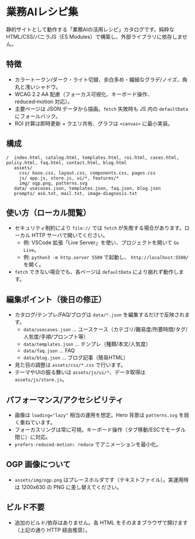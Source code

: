 # 業務AIレシピ集

静的サイトとして動作する「業務AIの活用レシピ」カタログです。純粋な HTML/CSS/バニラJS（ES Modules）で構築し、外部ライブラリに依存しません。

## 特徴
- カラートークン/ダーク・ライト切替、余白多め・繊細なグラデ/ノイズ、角丸と浅いシャドウ。
- WCAG 2.2 AA 配慮（フォーカス可視化、キーボード操作、reduced‑motion 対応）。
- 主要ページは JSON データから描画。`fetch` 失敗時も JS 内の `defaultData` にフォールバック。
- ROI 計算は即時更新 + クエリ共有、グラフは `<canvas>` に最小実装。

## 構成
```
/  index.html, catalog.html, templates.html, roi.html, cases.html, policy.html, faq.html, contact.html, blog.html
   assets/
     css/ base.css, layout.css, components.css, pages.css
     js/ app.js, store.js, ui/*, features/*
     img/ ogp.png, patterns.svg
   data/ usecases.json, templates.json, faq.json, blog.json
   prompts/ ask.txt, mail.txt, image-diagnosis.txt
```

## 使い方（ローカル閲覧）
- セキュリティ制約により `file://` では `fetch` が失敗する場合があります。ローカル HTTP サーバで開いてください。
  - 例: VSCode 拡張「Live Server」を使い、プロジェクトを開いて `Go Live`。
  - 例: `python3 -m http.server 5500` で起動し、 `http://localhost:5500/` を開く。
- `fetch` できない場合でも、各ページは `defaultData` により崩れず動作します。

## 編集ポイント（後日の修正）
- カタログ/テンプレ/FAQ/ブログは `data/*.json` を編集するだけで反映されます。
  - `data/usecases.json` … ユースケース（カテゴリ/難易度/所要時間/タグ/人気度/手順/プロンプト等）
  - `data/templates.json` … テンプレ（種類/本文/人気度）
  - `data/faq.json` … FAQ
  - `data/blog.json` … ブログ記事（簡易HTML）
- 見た目の調整は `assets/css/*.css` で行います。
- テーマやUIの振る舞いは `assets/js/ui/*`、データ取得は `assets/js/store.js`。

## パフォーマンス/アクセシビリティ
- 画像は `loading="lazy"` 相当の運用を想定。Hero 背景は `patterns.svg` を弱く重ねています。
- フォーカスリングは常に可視。キーボード操作（タブ移動/ESCでモーダル閉じ）に対応。
- `prefers-reduced-motion: reduce` でアニメーションを最小化。

## OGP 画像について
- `assets/img/ogp.png` はプレースホルダです（テキストファイル）。実運用時は 1200x630 の PNG に差し替えてください。

## ビルド不要
- 追加のビルド/依存はありません。各 HTML をそのままブラウザで開けます（上記の通り HTTP 経由推奨）。

